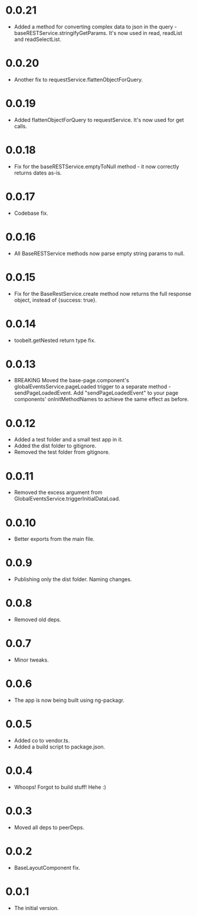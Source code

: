# 0.0.21
- Added a method for converting complex data to json in the query - baseRESTService.stringifyGetParams. It's now used in read, readList and readSelectList.

# 0.0.20
- Another fix to requestService.flattenObjectForQuery.

# 0.0.19
- Added flattenObjectForQuery to requestService. It's now used for get calls.

# 0.0.18
- Fix for the baseRESTService.emptyToNull method - it now correctly returns dates as-is.

# 0.0.17
- Codebase fix.

# 0.0.16
- All BaseRESTService methods now parse empty string params to null.

# 0.0.15
- Fix for the BaseRestService.create method now returns the full response object, instead of {success: true}.

# 0.0.14
- toobelt.getNested return type fix.

# 0.0.13
- BREAKING Moved the base-page.component's globalEventsService.pageLoaded trigger to a separate method - sendPageLoadedEvent. Add "sendPageLoadedEvent" to your page components' onInitMethodNames to achieve the same effect as before.

# 0.0.12
- Added a test folder and a small test app in it.
- Added the dist folder to gitignore.
- Removed the test folder from gitignore.

# 0.0.11
- Removed the excess argument from GlobalEventsService.triggerInitialDataLoad.

# 0.0.10
- Better exports from the main file.

# 0.0.9
- Publishing only the dist folder. Naming changes.

# 0.0.8
- Removed old deps.

# 0.0.7
- Minor tweaks.

# 0.0.6
- The app is now being built using ng-packagr.

# 0.0.5
- Added co to vendor.ts.
- Added a build script to package.json.

# 0.0.4
- Whoops! Forgot to build stuff! Hehe :)

# 0.0.3
- Moved all deps to peerDeps.

# 0.0.2
- BaseLayoutComponent fix.

# 0.0.1
- The initial version.